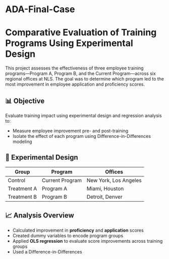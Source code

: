 # ADA-Final-Case
# Comparative Evaluation of Training Programs Using Experimental Design

This project assesses the effectiveness of three employee training programs—Program A, Program B, and the Current Program—across six regional offices at NLS. The goal was to determine which program led to the most improvement in employee application and proficiency scores.

## 📊 Objective
Evaluate training impact using experimental design and regression analysis to:
- Measure employee improvement pre- and post-training
- Isolate the effect of each program using Difference-in-Differences modeling

## 🧪 Experimental Design

| Group         | Program         | Offices              |
|---------------|------------------|-----------------------|
| Control       | Current Program  | New York, Los Angeles |
| Treatment A   | Program A        | Miami, Houston        |
| Treatment B   | Program B        | Detroit, Denver       |

## 📈 Analysis Overview

- Calculated improvement in **proficiency** and **application** scores
- Created dummy variables to encode program groups
- Applied **OLS regression** to evaluate score improvements across training groups
- Used a Difference-in-Differences
